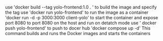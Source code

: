  use 'docker build --tag yolo-frontend:1.0 . ' to build the image and specify the tag
 use 'docker run yolo-frontend' to run the image as a container
 'docker run -d -p 3000:3000 client-yolo' to start the container and expose port 8080 to port 8080 on the host and run on detatch mode
use ' docker push yolo-frontend' to push to docer hub
'docker compose up  -d' This command builds and runs the Docker images and starts the containers